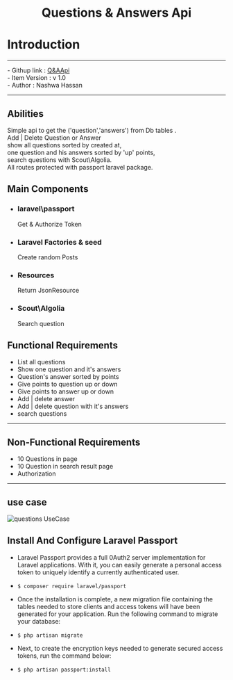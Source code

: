 
# <p align="center"> Questions & Answers Api </p>

# Introduction
<hr>
    - Githup link : <a href="https://github.com/shassa/PostsApi">Q&AApi</a> <br>
    - Item Version : v 1.0 <br>
    - Author : Nashwa Hassan <br>
   
<hr>

## Abilities
<p>Simple api to get the ('question','answers') from Db tables .<br>Add | Delete Question or Answer <br>show all questions sorted by created at,<br> one question and his answers sorted by 'up' points,<br>search questions with Scout\Algolia.<br> All routes protected with passport laravel package.</p>

## Main Components
 - ### laravel\passport
     Get & Authorize Token
 - ### Laravel Factories & seed
    Create random Posts
 - ### Resources
    Return JsonResource  
 - ### Scout\Algolia
    Search question    
    
## Functional Requirements 
- List all questions 
- Show one question and it's answers
- Question's answer sorted by points
- Give points to question up or down
- Give points to answer up or down
- Add | delete answer
- Add | delete question with it's answers
- search questions
 
 <hr>

## Non-Functional Requirements 
- 10 Questions in page
- 10 Question in search result page
- Authorization

<hr>

## use case

<img src="../../images/readme/questionusecase.png'" alt="questions UseCase">

## Install And Configure Laravel Passport
- Laravel Passport provides a full 0Auth2 server implementation for Laravel applications. With it, you can easily generate a personal access token to uniquely identify a currently authenticated user.

- ``` $ composer require laravel/passport ```

- Once the installation is complete, a new migration file containing the tables needed to store clients and access tokens will have been generated for your application. Run the following command to migrate your database:

- ``` $ php artisan migrate ```
- Next, to create the encryption keys needed to generate secured access tokens, run the command below:

- ``` $ php artisan passport:install ```

